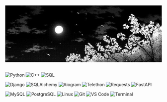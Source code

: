 ![Header](https://github.com/Ekzime/Ekzime/blob/main/assets/7ebfa6019cd7901d143aac632467e7a7.jpg)

## 
<!-- LANGUAGES -->
![Python](https://img.shields.io/badge/_-Python-black?style=for-the-badge&logo=python&labelColor=3776AB&logoColor=white)
![C++](https://img.shields.io/badge/_-C++-black?style=for-the-badge&logo=c%2B%2B&labelColor=00599C&logoColor=white)
![SQL](https://img.shields.io/badge/_-SQL-black?style=for-the-badge&logo=mysql&labelColor=4479A1&logoColor=white)

<!-- FRAMEWORKS -->
![Django](https://img.shields.io/badge/_-Django-black?style=for-the-badge&logo=django&labelColor=092E20&logoColor=white)
![SQLAlchemy](https://img.shields.io/badge/_-SQLAlchemy-black?style=for-the-badge&logo=sqlalchemy&labelColor=CA4245&logoColor=white)
![Aiogram](https://img.shields.io/badge/_-Aiogram-black?style=for-the-badge&logo=telegram&labelColor=0088cc&logoColor=white)
![Telethon](https://img.shields.io/badge/_-Telethon-black?style=for-the-badge&logo=telegram&labelColor=2CA5E0&logoColor=white)
![Requests](https://img.shields.io/badge/_-Requests-black?style=for-the-badge&logo=python&labelColor=20232A&logoColor=white)
![FastAPI](https://img.shields.io/badge/_-FastAPI-black?style=for-the-badge&logo=fastapi&labelColor=20232A&logoColor=white)

<!-- TOOLS -->
![MySQL](https://img.shields.io/badge/_-MySQL-black?style=for-the-badge&logo=mysql&labelColor=005C84&logoColor=white)
![PostgreSQL](https://img.shields.io/badge/_-PostgreSQL-black?style=for-the-badge&logo=postgresql&labelColor=20232A&logoColor=white)
![Linux](https://img.shields.io/badge/_-Linux-black?style=for-the-badge&logo=linux&labelColor=ffffff&logoColor=black)
![Git](https://img.shields.io/badge/_-Git-black?style=for-the-badge&logo=git&labelColor=F05032&logoColor=white)
![VS Code](https://img.shields.io/badge/_-VS_Code-black?style=for-the-badge&logo=visualstudiocode&labelColor=007ACC&logoColor=white)
![Terminal](https://img.shields.io/badge/_-Terminal-black?style=for-the-badge&logo=gnometerminal&labelColor=4EAA25&logoColor=white)
